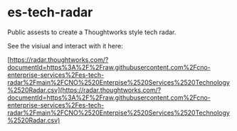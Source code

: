 # es-tech-radar
Public assests to create a Thoughtworks style tech radar.

See the visiual and interact with it here:

[https://radar.thoughtworks.com/?documentId=https%3A%2F%2Fraw.githubusercontent.com%2Fcno-enterprise-services%2Fes-tech-radar%2Fmain%2FCNO%2520Enterpise%2520Services%2520Technology%2520Radar.csv](https://radar.thoughtworks.com/?documentId=https%3A%2F%2Fraw.githubusercontent.com%2Fcno-enterprise-services%2Fes-tech-radar%2Fmain%2FCNO%2520Enterpise%2520Services%2520Technology%2520Radar.csv)
